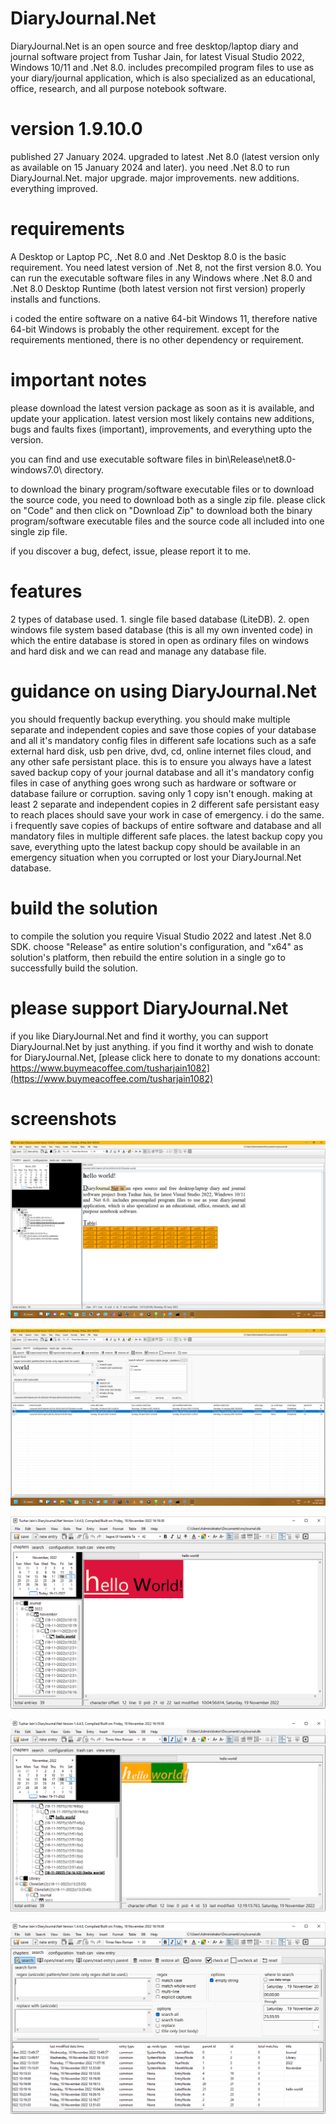 # DiaryJournal.Net
DiaryJournal.Net is an open source and free desktop/laptop diary and journal software project from Tushar Jain, for latest Visual Studio 2022, Windows 10/11 and .Net 8.0. includes precompiled program files to use as your diary/journal application, which is also specialized as an educational, office, research, and all purpose notebook software.

# version 1.9.10.0
published 27 January 2024. upgraded to latest .Net 8.0 (latest version only as available on 15 January 2024 and later). you need .Net 8.0 to run DiaryJournal.Net. major upgrade. major improvements. new additions. everything improved.

# requirements
A Desktop or Laptop PC, .Net 8.0 and .Net Desktop 8.0 is the basic requirement. You need latest version of .Net 8, not the first version 8.0. You can run the executable software files in any Windows where .Net 8.0 and .Net 8.0 Desktop Runtime (both latest version not first version) properly installs and functions.

i coded the entire software on a native 64-bit Windows 11, therefore native 64-bit Windows is probably the other requirement. except for the requirements mentioned, there is no other dependency or requirement.

# important notes

please download the latest version package as soon as it is available, and update your application. latest version most likely contains new additions, bugs and faults fixes (important), improvements, and everything upto the version.

you can find and use executable software files in bin\Release\net8.0-windows7.0\ directory.

to download the binary program/software executable files or to download the source code, you need to download both as a single zip file. please click on "Code" and then click on "Download Zip" to download both the binary program/software executable files and the source code all included into one single zip file.

if you discover a bug, defect, issue, please report it to me.

# features
2 types of database used. 1. single file based database (LiteDB). 2. open windows file system based database (this is all my own invented code) in which the entire database is stored in open as ordinary files on windows and hard disk and we can read and manage any database file.

# guidance on using DiaryJournal.Net
you should frequently backup everything. you should make multiple separate and independent copies and save those copies of your database and all it's mandatory config files in different safe locations such as a safe external hard disk, usb pen drive, dvd, cd, online internet files cloud, and any other safe persistant place. this is to ensure you always have a latest saved backup copy of your journal database and all it's mandatory config files in case of anything goes wrong such as hardware or software or database failure or corruption. saving only 1 copy isn't enough. making at least 2 separate and independent copies in 2 different safe persistant easy to reach places should save your work in case of emergency. i do the same. i frequently save copies of backups of entire software and database and all mandatory files in multiple different safe places. the latest backup copy you save, everything upto the latest backup copy should be available in an emergency situation when you corrupted or lost your DiaryJournal.Net database.

# build the solution
to compile the solution you require Visual Studio 2022 and latest .Net 8.0 SDK. choose "Release" as entire solution's configuration, and "x64" as solution's platform, then rebuild the entire solution in a single go to successfully build the solution.

# please support DiaryJournal.Net
if you like DiaryJournal.Net and find it worthy, you can support DiaryJournal.Net by just anything. if you find it worthy and wish to donate for DiaryJournal.Net, [please click here to donate to my donations account: https://www.buymeacoffee.com/tusharjain1082](https://www.buymeacoffee.com/tusharjain1082)

# screenshots
![Alt text](/screenshot7.png?raw=false "DiaryJournal.Net screenshot")

![Alt text](/screenshot8.jpg?raw=false "DiaryJournal.Net screenshot")

![Alt text](/screenshot4.png?raw=false "DiaryJournal.Net screenshot")

![Alt text](/screenshot5.png?raw=false "DiaryJournal.Net screenshot")

![Alt text](/screenshot6.png?raw=false "DiaryJournal.Net screenshot")



